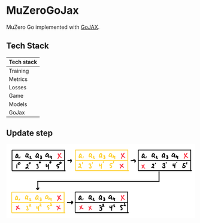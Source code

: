 # MuZeroGoJax
MuZero Go implemented with [GoJAX](https://github.com/aigagror/GoJAX).

## Tech Stack

| Tech stack |
| - |
| Training |
| Metrics |
| Losses |
| Game |
| Models |
| GoJax |

## Update step
![update step diagram](images/update_embed.png)

